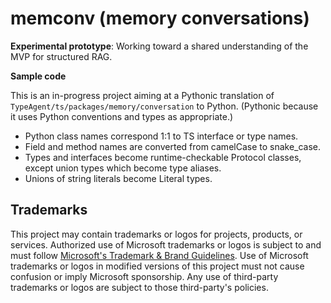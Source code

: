 # memconv (memory conversations)

**Experimental prototype**: Working toward a shared understanding
of the MVP for structured RAG.

**Sample code**

This is an in-progress project aiming at a Pythonic translation of
`TypeAgent/ts/packages/memory/conversation` to Python. 
(Pythonic because it uses Python conventions and types as appropriate.)

- Python class names correspond 1:1 to TS interface or type names.
- Field and method names are converted from camelCase to snake_case.
- Types and interfaces become runtime-checkable Protocol classes,
  except union types which become type aliases.
- Unions of string literals become Literal types.

## Trademarks

This project may contain trademarks or logos for projects, products, or services.
Authorized use of Microsoft trademarks or logos is subject to and must follow
[Microsoft's Trademark & Brand Guidelines](https://www.microsoft.com/en-us/legal/intellectualproperty/trademarks/usage/general).
Use of Microsoft trademarks or logos in modified versions of this project
must not cause confusion or imply Microsoft sponsorship.
Any use of third-party trademarks or logos are subject to those third-party's policies.
